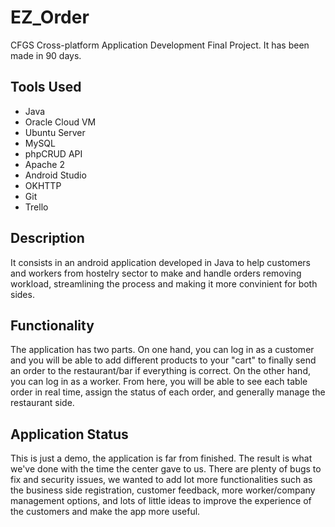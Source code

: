 # EZ_Order
CFGS Cross-platform Application Development Final Project. It has been made in 90 days.

## Tools Used
- Java
- Oracle Cloud VM
- Ubuntu Server
- MySQL
- phpCRUD API
- Apache 2
- Android Studio
- OKHTTP
- Git
- Trello

## Description
It consists in an android application developed in Java to help customers and workers from hostelry sector to make and handle orders removing workload, streamlining the process and making it more convinient for both sides.

## Functionality
The application has two parts. On one hand, you can log in as a customer and you will be able to add different products to your "cart" to finally send an order to the restaurant/bar if everything is correct. On the other hand, you can log in as a worker. From here, you will be able to see each table order in real time, assign the status of each order, and generally manage the restaurant side.

## Application Status
This is just a demo, the application is far from finished. The result is what we've done with the time the center gave to us. There are plenty of bugs to fix and security issues, we wanted to add lot more functionalities such as the business side registration, customer feedback, more worker/company management options, and lots of little ideas to improve the experience of the customers and make the app more useful.

